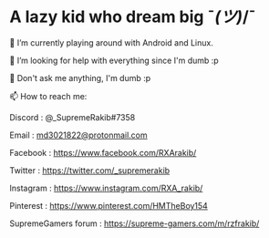 # A lazy kid who dream big ¯_(ツ)_/¯

🔭 I’m currently playing around with Android and Linux.

🤔 I’m looking for help with everything since I'm dumb :p

💬 Don't ask me anything, I'm dumb :p

📫 How to reach me:

Discord : @_SupremeRakib#7358

Email : md3021822@protonmail.com

Facebook : https://www.facebook.com/RXArakib/

Twitter : https://twitter.com/_supremerakib

Instagram : https://www.instagram.com/RXA_rakib/

Pinterest : https://www.pinterest.com/HMTheBoy154

SupremeGamers forum : https://supreme-gamers.com/m/rzfrakib/
